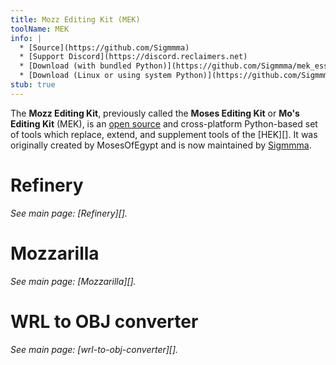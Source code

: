 ```yaml
---
title: Mozz Editing Kit (MEK)
toolName: MEK
info: |
  * [Source](https://github.com/Sigmmma)
  * [Support Discord](https://discord.reclaimers.net)
  * [Download (with bundled Python)](https://github.com/Sigmmma/mek_essentials/releases)
  * [Download (Linux or using system Python)](https://github.com/Sigmmma/mek/releases)
stub: true
---
```


The **Mozz Editing Kit**, previously called the **Moses Editing Kit** or **Mo's Editing Kit** (MEK), is an [open source][mek-repo] and cross-platform Python-based set of tools which replace, extend, and supplement tools of the [HEK][]. It was originally created by MosesOfEgypt and is now maintained by [Sigmmma][].

# Refinery
_See main page: [Refinery][]._

# Mozzarilla
_See main page: [Mozzarilla][]._

# WRL to OBJ converter
_See main page: [wrl-to-obj-converter][]._

<!-- ## MEK Essentials -->

[mek-repo]: https://github.com/Sigmmma/mek
[sigmmma]: https://github.com/Sigmmma
